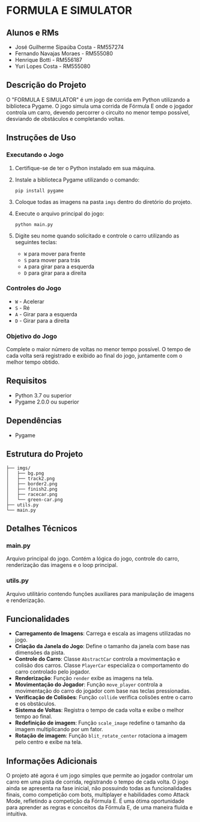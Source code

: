 # FORMULA E SIMULATOR

## Alunos e RMs

- José Guilherme Sipaúba Costa - RM557274
- Fernando Navajas Moraes - RM555080
- Henrique Botti - RM556187
- Yuri Lopes Costa - RM555080

## Descrição do Projeto

O "FORMULA E SIMULATOR" é um jogo de corrida em Python utilizando a biblioteca Pygame. O jogo simula uma corrida de Fórmula E onde o jogador controla um carro, devendo percorrer o circuito no menor tempo possível, desviando de obstáculos e completando voltas.

## Instruções de Uso

### Executando o Jogo

1. Certifique-se de ter o Python instalado em sua máquina.
2. Instale a biblioteca Pygame utilizando o comando:
    
    `pip install pygame`
    
3. Coloque todas as imagens na pasta `imgs` dentro do diretório do projeto.
4. Execute o arquivo principal do jogo:
    
    `python main.py`
    
5. Digite seu nome quando solicitado e controle o carro utilizando as seguintes teclas:
    - `W` para mover para frente
    - `S` para mover para trás
    - `A` para girar para a esquerda
    - `D` para girar para a direita

### Controles do Jogo

- `W` - Acelerar
- `S` - Ré
- `A` - Girar para a esquerda
- `D` - Girar para a direita

### Objetivo do Jogo

Complete o maior número de voltas no menor tempo possível. O tempo de cada volta será registrado e exibido ao final do jogo, juntamente com o melhor tempo obtido.

## Requisitos

- Python 3.7 ou superior
- Pygame 2.0.0 ou superior

## Dependências

- Pygame

## Estrutura do Projeto

```
├── imgs/
│   ├── bg.png 
│   ├── track2.png 
│   ├── border2.png 
│   ├── finish2.png 
│   ├── racecar.png 
│   └── green-car.png 
├── utils.py 
└── main.py
```

## Detalhes Técnicos

### main.py

Arquivo principal do jogo. Contém a lógica do jogo, controle do carro, renderização das imagens e o loop principal.

### utils.py

Arquivo utilitário contendo funções auxiliares para manipulação de imagens e renderização.

## Funcionalidades

- **Carregamento de Imagens**: Carrega e escala as imagens utilizadas no jogo.
- **Criação da Janela do Jogo**: Define o tamanho da janela com base nas dimensões da pista.
- **Controle do Carro**: Classe `AbstractCar` controla a movimentação e colisão dos carros. Classe `PlayerCar` especializa o comportamento do carro controlado pelo jogador.
- **Renderização**: Função `render` exibe as imagens na tela.
- **Movimentação do Jogador**: Função `move_player` controla a movimentação do carro do jogador com base nas teclas pressionadas.
- **Verificação de Colisões**: Função `collide` verifica colisões entre o carro e os obstáculos.
- **Sistema de Voltas**: Registra o tempo de cada volta e exibe o melhor tempo ao final.
- **Redefinição de imagem**: Função `scale_image` redefine o tamanho da imagem multiplicando por um fator.
- **Rotação de imagem**: Função `blit_rotate_center` rotaciona a imagem pelo centro e exibe na tela.

## Informações Adicionais

O projeto até agora é um jogo simples que permite ao jogador controlar um carro em uma pista de corrida, registrando o tempo de cada volta. O jogo ainda se apresenta na fase inicial, não possuindo todas as funcionalidades finais, como competição com bots, multiplayer e habilidades como Attack Mode, refletindo a competição da Fórmula E. É uma ótima oportunidade para aprender as regras e conceitos da Fórmula E, de uma maneira fluída e intuitiva.